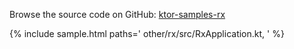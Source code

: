 [//]: # (title: RX)
[//]: # (category: samples)
[//]: # (caption: Reactive eXtensions)

Browse the source code on GitHub: [ktor-samples-rx](https://github.com/ktorio/ktor-samples/tree/master/other/rx)

{% include sample.html paths='
    other/rx/src/RxApplication.kt,
' %}